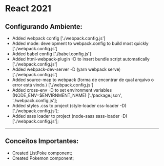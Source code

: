 # React 2021
## Configurando Ambiente:
- Added webpack config ['./webpack.config.js']
- Added mode: development to webpack.config to build most quickly ['./webpack.config.js']
- Added babel config ['./babel.config.js']
- Added html-webpack-plugin -D to insert bundle script automatically ['./webpack.config.js']
- Added webpack-dev-server -D (yarn webpack serve) ['./webpack.config.js']
- Added source-map to webpack (forma de encontrar de qual arquivo o error está vindo.) ['./webpack.config.js']
- Added cross-env -D to set environment variables (NODE_ENV=$ENVIRNMENT_NAME) ['./package.json', './webpack.config.js'];
- Added styles .css to project (style-loader css-loader -D) ['./webpack.config.js'];
- Added sass loader to project (node-sass sass-loader -D) ['./webpack.config.js'];

----
## Conceitos Importantes:
- Created ListPoke component;
- Created Pokemon component;